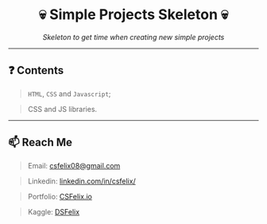 <h1 align="center">💀 Simple Projects Skeleton 💀</h1>
<p align="center"><i>Skeleton to get time when creating new simple projects</i></p>

----

<h2 id="project">❓ Contents</h2>

> `HTML`, `CSS` and `Javascript`;

> CSS and JS libraries.

----

<h2 id="reach-me">📫 Reach Me</h2>

> Email: csfelix08@gmail.com

> Linkedin: [linkedin.com/in/csfelix/](https://linkedin.com/in/csfelix/)

> Portfolio: [CSFelix.io](https://csfelix.github.io)
    
> Kaggle: [DSFelix](https://www.kaggle.com/dsfelix)
